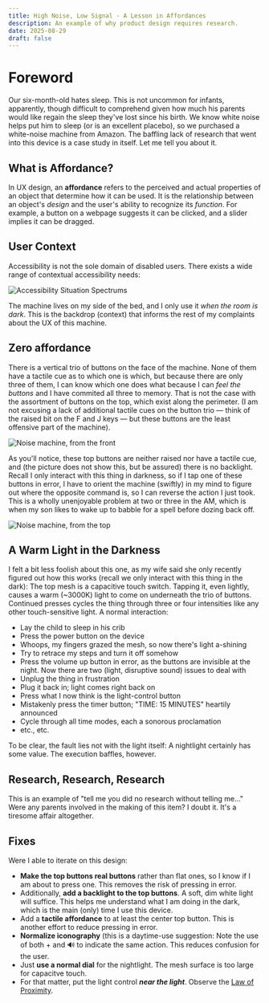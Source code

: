 ```yaml
---
title: High Noise, Low Signal - A Lesson in Affordances
description: An example of why product design requires research.
date: 2025-08-29
draft: false
---
```

# Foreword
Our six-month-old hates sleep. This is not uncommon for infants, apparently, though difficult to comprehend given how much his parents would like regain the sleep they've lost since his birth. We know white noise helps put him to sleep (or is an excellent placebo), so we purchased a white-noise machine from Amazon. The baffling lack of research that went into this device is a case study in itself. Let me tell you about it.

## What is Affordance?
In UX design, an **affordance** refers to the perceived and actual properties of an object that determine how it can be used. It is the relationship between an object's *design* and the user's ability to recognize its *function*. For example, a button on a webpage suggests it can be clicked, and a slider implies it can be dragged.

## User Context
Accessibility is not the sole domain of disabled users. There exists a wide range of contextual accessibility needs:

![Accessibility Situation Spectrums](/img/2025-08-29-accessibility.png)

The machine lives on my side of the bed, and I only use it *when the room is dark*. This is the backdrop (context) that informs the rest of my complaints about the UX of this machine.

## Zero affordance
There is a vertical trio of buttons on the face of the machine. None of them have a tactile cue as to which one is which, but because there are only three of them, I can know which one does what because I can *feel the buttons* and I have commited all three to memory. That is not the case with the assortment of buttons on the top, which exist along the perimeter. (I am not excusing a lack of additional tactile cues on the button trio — think of the raised bit on the F and J keys — but these buttons are the least offensive part of the machine).

![Noise machine, from the front](/img/2025-08-29-noise-front.jpg)

As you'll notice, these top buttons are neither raised nor have a tactile cue, and (the picture does not show this, but be assured) there is no backlight. Recall I only interact with this thing in darkness, so if I tap one of these buttons in error, I have to orient the machine (swiftly) in my mind to figure out where the opposite command is, so I can reverse the action I just took. This is a wholly unenjoyable problem at two or three in the AM, which is when my son likes to wake up to babble for a spell before dozing back off.

![Noise machine, from the top](/img/2025-08-29-noise-face.jpg)

## A Warm Light in the Darkness
I felt a bit less foolish about this one, as my wife said she only recently figured out how this works (recall we only interact with this thing in the dark): The top mesh is a capacitive touch switch. Tapping it, even lightly, causes a warm (~3000K) light to come on underneath the trio of buttons. Continued presses cycles the thing through three or four intensities like any other touch-sensitive light. A normal interaction:

- Lay the child to sleep in his crib
- Press the power button on the device
- Whoops, my fingers grazed the mesh, so now there's light a-shining
- Try to retrace my steps and turn it off somehow
- Press the volume up button in error, as the buttons are invisible at the night. Now there are two (light, disruptive sound) issues to deal with
- Unplug the thing in frustration
- Plug it back in; light comes right back on
- Press what I now think is the light-control button
- Mistakenly press the timer button; "TIME: 15 MINUTES" heartily announced
- Cycle through all time modes, each a sonorous proclamation
- etc., etc.

To be clear, the fault lies not with the light itself: A nightlight certainly has some value. The execution baffles, however.

## Research, Research, Research
This is an example of "tell me you did no research without telling me..." Were any parents involved in the making of this item? I doubt it. It's a tiresome affair altogether.

## Fixes
Were I able to iterate on this design:

- **Make the top buttons real buttons** rather than flat ones, so I know if I am about to press one. This removes the risk of pressing in error.
- Additionally, **add a backlight to the top buttons**. A soft, dim white light will suffice. This helps me understand what I am doing in the dark, which is the main (only) time I use this device.
- Add a **tactile affordance** to at least the center top button. This is another effort to reduce pressing in error.
- **Normalize iconography** (this is a daytime-use suggestion: Note the use of both + and 🔊 to indicate the same action. This reduces confusion for the user.
- Just **use a normal dial** for the nightlight. The mesh surface is too large for capacitve touch.
- For that matter, put the light control ***near the light***. Observe the [Law of Proximity](https://lawsofux.com/law-of-proximity/).

